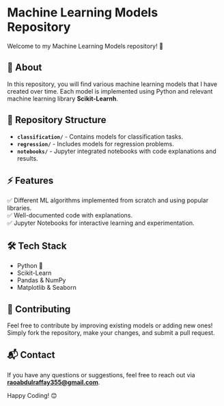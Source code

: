 # Machine Learning Models Repository  

Welcome to my Machine Learning Models repository! 🚀  

## 📌 About  
In this repository, you will find various machine learning models that I have created over time. Each model is implemented using Python and relevant machine learning library **Scikit-Learnh**.  

## 📂 Repository Structure  
- **`classification/`** - Contains models for classification tasks.  
- **`regression/`** - Includes models for regression problems.  
- **`notebooks/`** - Jupyter integrated notebooks with code explanations and results.  

## ⚡ Features  
✅ Different ML algorithms implemented from scratch and using popular libraries.  
✅ Well-documented code with explanations.  
✅ Jupyter Notebooks for interactive learning and experimentation.  

## 🛠️ Tech Stack  
- Python 🐍  
- Scikit-Learn   
- Pandas & NumPy  
- Matplotlib & Seaborn  

## 📢 Contributing  
Feel free to contribute by improving existing models or adding new ones! Simply fork the repository, make your changes, and submit a pull request.  

## 📬 Contact  
If you have any questions or suggestions, feel free to reach out via **raoabdulraffay355@gmail.com**.  

Happy Coding! 😊  
